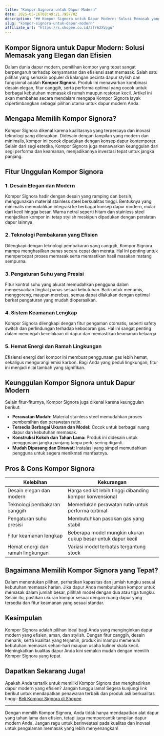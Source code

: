 ```yaml
---
title: "Kompor Signora untuk Dapur Modern"
date: 2025-05-16T08:49:21.795770Z
description: "## Kompor Signora untuk Dapur Modern: Solusi Memasak yang Elegan dan Efisien..."
slug: "kompor-signora-untuk-dapur-modern"
affiliate_url: "https://s.shopee.co.id/3fr62XVpgu"
---
```

## Kompor Signora untuk Dapur Modern: Solusi Memasak yang Elegan dan Efisien

Dalam dunia dapur modern, pemilihan kompor yang tepat sangat berpengaruh terhadap kenyamanan dan efisiensi saat memasak. Salah satu pilihan yang semakin populer di kalangan pecinta dapur stylish dan fungsional adalah **Kompor Signora**. Produk ini menawarkan kombinasi desain elegan, fitur canggih, serta performa optimal yang cocok untuk berbagai kebutuhan memasak di rumah maupun restoran kecil. Artikel ini akan membahas secara mendalam mengapa Kompor Signora layak dipertimbangkan sebagai pilihan utama untuk dapur modern Anda.

## Mengapa Memilih Kompor Signora?

Kompor Signora dikenal karena kualitasnya yang terpercaya dan inovasi teknologi yang diterapkan. Didesain dengan tampilan yang modern dan minimalis, kompor ini cocok dipadukan dengan konsep dapur kontemporer. Selain dari segi estetika, Kompor Signora juga menawarkan keunggulan dari segi performa dan keamanan, menjadikannya investasi tepat untuk jangka panjang.

## Fitur Unggulan Kompor Signora

### 1. Desain Elegan dan Modern

Kompor Signora hadir dengan desain yang ramping dan bersih, menggunakan material stainless steel berkualitas tinggi. Bentuknya yang minimalis memudahkan integrasi ke berbagai konsep dapur modern, mulai dari kecil hingga besar. Warna netral seperti hitam dan stainless steel menjadikan kompor ini tetap stylish meskipun dipadukan dengan peralatan dapur lainnya.

### 2. Teknologi Pembakaran yang Efisien

Dilengkapi dengan teknologi pembakaran yang canggih, Kompor Signora mampu menghasilkan panas secara cepat dan merata. Hal ini penting untuk mempercepat proses memasak serta memastikan hasil masakan matang sempurna.

### 3. Pengaturan Suhu yang Presisi

Fitur kontrol suhu yang akurat memudahkan pengguna dalam menyesuaikan tingkat panas sesuai kebutuhan. Baik untuk menumis, menggoreng, maupun merebus, semua dapat dilakukan dengan optimal berkat pengaturan yang mudah dioperasikan.

### 4. Sistem Keamanan Lengkap

Kompor Signora dilengkapi dengan fitur pengaman otomatis, seperti safety switch dan perlindungan terhadap kebocoran gas. Hal ini sangat penting dalam mencegah kecelakaan di dapur dan memastikan keamanan keluarga.

### 5. Hemat Energi dan Ramah Lingkungan

Efisiensi energi dari kompor ini membuat penggunaan gas lebih hemat, sekaligus mengurangi emisi karbon. Bagi Anda yang peduli lingkungan, fitur ini menjadi nilai tambah yang signifikan.

## Keunggulan Kompor Signora untuk Dapur Modern

Selain fitur-fiturnya, Kompor Signora juga dikenal karena keunggulan berikut:

- **Perawatan Mudah:** Material stainless steel memudahkan proses pembersihan dan perawatan rutin.
- **Tersedia Berbagai Ukuran dan Model:** Cocok untuk berbagai ruang dapur dan kebutuhan memasak.
- **Konstruksi Kokoh dan Tahan Lama:** Produk ini didesain untuk penggunaan jangka panjang tanpa perlu sering diganti.
- **Mudah Dipasang dan Dirawat:** Instalasi yang simpel memudahkan pengguna untuk segera menikmati manfaatnya.

## Pros & Cons Kompor Signora

| Kelebihan | Kekurangan |
| --- | --- |
| Desain elegan dan modern | Harga sedikit lebih tinggi dibanding kompor konvensional |
| Teknologi pembakaran canggih | Memerlukan perawatan rutin untuk performa optimal |
| Pengaturan suhu presisi | Membutuhkan pasokan gas yang stabil |
| Fitur keamanan lengkap | Beberapa model mungkin ukuran cukup besar untuk dapur kecil |
| Hemat energi dan ramah lingkungan | Variasi model terbatas tergantung stock |

## Bagaimana Memilih Kompor Signora yang Tepat?

Dalam menentukan pilihan, perhatikan kapasitas dan jumlah tungku sesuai kebutuhan memasak harian. Jika dapur Anda membutuhkan kompor untuk memasak dalam jumlah besar, pilihlah model dengan dua atau tiga tungku. Selain itu, pastikan ukuran kompor sesuai dengan ruang dapur yang tersedia dan fitur keamanan yang sesuai standar.

## Kesimpulan

Kompor Signora adalah pilihan ideal bagi Anda yang menginginkan dapur modern yang efisien, aman, dan stylish. Dengan fitur canggih, desain menarik, serta kualitas yang terjamin, produk ini mampu memenuhi kebutuhan memasak sehari-hari maupun usaha kuliner skala kecil. Meningkatkan kualitas dapur Anda kini semakin mudah dengan memilih Kompor Signora yang tepat.

## Dapatkan Sekarang Juga!

Apakah Anda tertarik untuk memiliki Kompor Signora dan menghadirkan dapur modern yang efisien? Jangan tunggu lama! Segera kunjungi link berikut untuk mendapatkan penawaran terbaik dan produk asli berkualitas tinggi: [Beli Kompor Signora di Shopee](https://s.shopee.co.id/3fr62XVpgu).

---

Dengan memilih Kompor Signora, Anda tidak hanya mendapatkan alat dapur yang tahan lama dan efisien, tetapi juga mempercantik tampilan dapur modern Anda. Jangan ragu untuk berinvestasi pada kualitas dan inovasi untuk pengalaman memasak yang lebih menyenangkan!